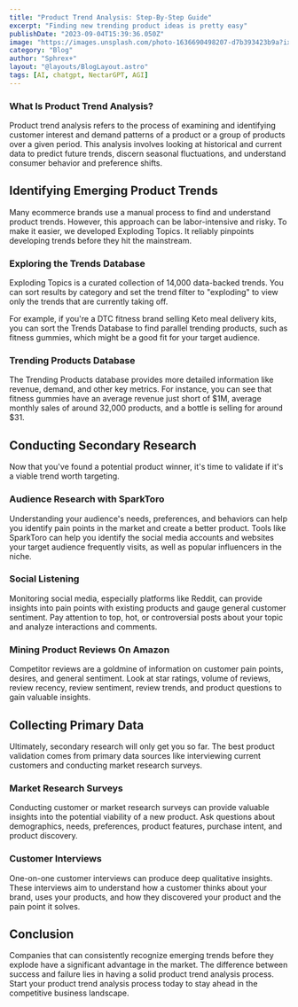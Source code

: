 ```yaml
---
title: "Product Trend Analysis: Step-By-Step Guide"
excerpt: "Finding new trending product ideas is pretty easy"
publishDate: "2023-09-04T15:39:36.050Z"
image: "https://images.unsplash.com/photo-1636690498207-d7b393423b9a?ixlib=rb-4.0.3&ixid=M3wxMjA3fDB8MHxwaG90by1wYWdlfHx8fGVufDB8fHx8fA%3D%3D&auto=format&fit=crop&w=1470&q=80"
category: "Blog"
author: "Sphrex+"
layout: "@layouts/BlogLayout.astro"
tags: [AI, chatgpt, NectarGPT, AGI]
---
```


<h3 id="what-is-product-trend-analysis-">What Is Product Trend Analysis?</h3>
<p>Product trend analysis refers to the process of examining and identifying customer interest and demand patterns of a product or a group of products over a given period. This analysis involves looking at historical and current data to predict future trends, discern seasonal fluctuations, and understand consumer behavior and preference shifts.</p>
<h2 id="identifying-emerging-product-trends">Identifying Emerging Product Trends</h2>
<p>Many ecommerce brands use a manual process to find and understand product trends. However, this approach can be labor-intensive and risky. To make it easier, we developed Exploding Topics. It reliably pinpoints developing trends before they hit the mainstream.</p>
<h3 id="exploring-the-trends-database">Exploring the Trends Database</h3>
<p>Exploding Topics is a curated collection of 14,000 data-backed trends. You can sort results by category and set the trend filter to &quot;exploding&quot; to view only the trends that are currently taking off.</p>
<p>For example, if you&#39;re a DTC fitness brand selling Keto meal delivery kits, you can sort the Trends Database to find parallel trending products, such as fitness gummies, which might be a good fit for your target audience.</p>
<h3 id="trending-products-database">Trending Products Database</h3>
<p>The Trending Products database provides more detailed information like revenue, demand, and other key metrics. For instance, you can see that fitness gummies have an average revenue just short of $1M, average monthly sales of around 32,000 products, and a bottle is selling for around $31.</p>
<h2 id="conducting-secondary-research">Conducting Secondary Research</h2>
<p>Now that you&#39;ve found a potential product winner, it&#39;s time to validate if it&#39;s a viable trend worth targeting.</p>
<h3 id="audience-research-with-sparktoro">Audience Research with SparkToro</h3>
<p>Understanding your audience&#39;s needs, preferences, and behaviors can help you identify pain points in the market and create a better product. Tools like SparkToro can help you identify the social media accounts and websites your target audience frequently visits, as well as popular influencers in the niche.</p>
<h3 id="social-listening">Social Listening</h3>
<p>Monitoring social media, especially platforms like Reddit, can provide insights into pain points with existing products and gauge general customer sentiment. Pay attention to top, hot, or controversial posts about your topic and analyze interactions and comments.</p>
<h3 id="mining-product-reviews-on-amazon">Mining Product Reviews On Amazon</h3>
<p>Competitor reviews are a goldmine of information on customer pain points, desires, and general sentiment. Look at star ratings, volume of reviews, review recency, review sentiment, review trends, and product questions to gain valuable insights.</p>
<h2 id="collecting-primary-data">Collecting Primary Data</h2>
<p>Ultimately, secondary research will only get you so far. The best product validation comes from primary data sources like interviewing current customers and conducting market research surveys.</p>
<h3 id="market-research-surveys">Market Research Surveys</h3>
<p>Conducting customer or market research surveys can provide valuable insights into the potential viability of a new product. Ask questions about demographics, needs, preferences, product features, purchase intent, and product discovery.</p>
<h3 id="customer-interviews">Customer Interviews</h3>
<p>One-on-one customer interviews can produce deep qualitative insights. These interviews aim to understand how a customer thinks about your brand, uses your products, and how they discovered your product and the pain point it solves.</p>
<h2 id="conclusion">Conclusion</h2>
<p>Companies that can consistently recognize emerging trends before they explode have a significant advantage in the market. The difference between success and failure lies in having a solid product trend analysis process. Start your product trend analysis process today to stay ahead in the competitive business landscape.</p>
